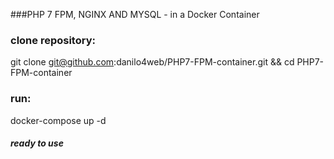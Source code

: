 ###PHP 7 FPM, NGINX AND MYSQL - in a Docker Container 

### clone repository:
git clone git@github.com:danilo4web/PHP7-FPM-container.git && cd PHP7-FPM-container

### run:
docker-compose up -d

##### ready to use
